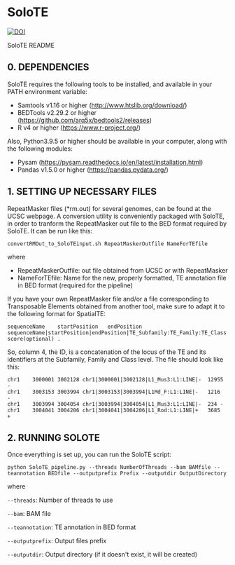 # SoloTE
[![DOI](https://img.shields.io/badge/DOI-10.1038%2Fs42003--022--04020--5-yellow)](https://www.nature.com/articles/s42003-022-04020-5)

SoloTE README

## 0. DEPENDENCIES
SoloTE requires the following tools to be installed, and available in your PATH environment variable:
- Samtools v1.16 or higher (http://www.htslib.org/download/)
- BEDTools v2.29.2 or higher (https://github.com/arq5x/bedtools2/releases)
- R v4 or higher (https://www.r-project.org/)

Also, Python3.9.5 or higher should be available in your computer, along with the following modules:
- Pysam (https://pysam.readthedocs.io/en/latest/installation.html)
- Pandas v1.5.0 or higher (https://pandas.pydata.org/)


## 1. SETTING UP NECESSARY FILES

RepeatMasker files (\*rm.out) for several genomes, can be found at the UCSC webpage. A conversion utility is conveniently packaged with SoloTE, in order to tranform the RepeatMasker out file to the BED format required by SoloTE.
It can be run like this:
```
convertRMOut_to_SoloTEinput.sh RepeatMaskerOutfile NameForTEfile
```
where
- RepeatMaskerOutfile: out file obtained from UCSC or with RepeatMasker
- NameForTEfile: Name for the new, properly formatted, TE annotation file in BED format (required for the pipeline)

If you have your own RepeatMasker file and/or a file corresponding to Transposable Elements obtained from another tool, make sure to adapt it to the following format for SpatialTE:
```
sequenceName	startPosition	endPosition	sequenceName|startPosition|endPosition|TE_Subfamily:TE_Family:TE_Class|strand	score(optional)	.
```

So, column 4, the ID, is a concatenation of the locus of the TE and its identifiers at the Subfamily, Family and Class level. The file should look like this:
```
chr1	3000001	3002128	chr1|3000001|3002128|L1_Mus3:L1:LINE|-	12955	-
chr1	3003153	3003994	chr1|3003153|3003994|L1Md_F:L1:LINE|-	1216	-
chr1	3003994	3004054	chr1|3003994|3004054|L1_Mus3:L1:LINE|-	234	-
chr1	3004041	3004206	chr1|3004041|3004206|L1_Rod:L1:LINE|+	3685	+
```


## 2. RUNNING SOLOTE

Once everything is set up, you can run the SoloTE script:
```
python SoloTE_pipeline.py --threads NumberOfThreads --bam BAMfile --teannotation BEDfile --outputprefix Prefix --outputdir OutputDirectory
```
where

`--threads`: Number of threads to use

`--bam`: BAM file

`--teannotation`: TE annotation in BED format

`--outputprefix`: Output files prefix

`--outputdir`: Output directory (if it doesn't exist, it will be created)

